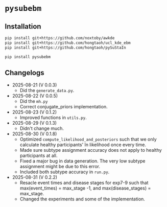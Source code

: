 # `pysubebm`


## Installation

```bash
pip install git+https://github.com/noxtoby/awkde
pip install git+https://github.com/hongtaoh/ucl_kde_ebm
pip install git+https://github.com/hongtaoh/pySuStaIn
```


```bash
pip install pysubebm
```

## Changelogs

- 2025-08-21 (V 0.0.3)
    - Did the `generate_data.py`.
- 2025-08-22 (V 0.0.5)
    - Did the `mh.py`
    - Correct conjugate_priors implementation.
- 2025-08-23 (V 0.1.2)
    - Improved functions in `utils.py`.
- 2025-08-29 (V 0.1.3)
    - Didn't change much. 
- 2025-08-30 (V 0.1.8)
    - Optimized `compute_likelihood_and_posteriors` such that we only calculate healthy participants' ln likelihood once every time. 
    - Made sure subtype assignment accuracy does not apply to healthy participants at all. 
    - Fixed a major bug in data generation. The very low subtype assignment might be due to this error.
    - Included both subtype accuracy in `run.py`. 
- 2025-08-31 (V 0.2.2)
    - Resacle event times and disease stages for exp7-9 such that max(event_times) = max_stage -1, and max(disease_stages) = max_stage. 
    - Changed the experiments and some of the implementation. 